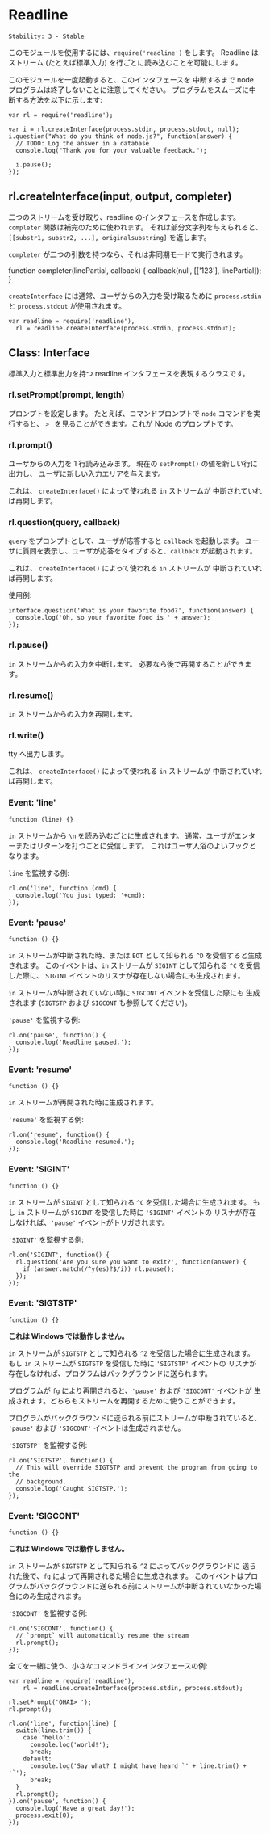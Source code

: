 # Readline

    Stability: 3 - Stable

<!--
To use this module, do `require('readline')`. Readline allows reading of a
stream (such as STDIN) on a line-by-line basis.
-->

このモジュールを使用するには、`require('readline')` をします。
Readline はストリーム (たとえば標準入力) を行ごとに読み込むことを可能にします。

<!--
Note that once you've invoked this module, your node program will not
terminate until you've paused the interface. Here's how to allow your
program to gracefully pause:
-->

このモジュールを一度起動すると、このインタフェースを
中断するまで node プログラムは終了しないことに注意してください。
プログラムをスムーズに中断する方法を以下に示します:

    var rl = require('readline');

    var i = rl.createInterface(process.stdin, process.stdout, null);
    i.question("What do you think of node.js?", function(answer) {
      // TODO: Log the answer in a database
      console.log("Thank you for your valuable feedback.");

      i.pause();
    });

## rl.createInterface(input, output, completer)

<!--
Takes two streams and creates a readline interface. The `completer` function
is used for autocompletion. When given a substring, it returns `[[substr1,
substr2, ...], originalsubstring]`.
-->

二つのストリームを受け取り、readline のインタフェースを作成します。
`completer` 関数は補完のために使われます。
それは部分文字列を与えられると、`[[substr1, substr2, ...], originalsubstring]`
を返します。

<!--
Also `completer` can be run in async mode if it accepts two arguments:
-->

`completer` が二つの引数を持つなら、それは非同期モードで実行されます。

  function completer(linePartial, callback) {
    callback(null, [['123'], linePartial]);
  }

<!--
`createInterface` is commonly used with `process.stdin` and
`process.stdout` in order to accept user input:
-->

`createInterface` には通常、ユーザからの入力を受け取るために `process.stdin` と
`process.stdout` が使用されます。

    var readline = require('readline'),
      rl = readline.createInterface(process.stdin, process.stdout);

## Class: Interface

<!--
The class that represents a readline interface with a stdin and stdout
stream.
-->

標準入力と標準出力を持つ readline インタフェースを表現するクラスです。

### rl.setPrompt(prompt, length)

<!--
Sets the prompt, for example when you run `node` on the command line, you see
`> `, which is node's prompt.
-->

プロンプトを設定します。
たとえば、コマンドプロンプトで `node` コマンドを実行すると、
`> ` を見ることができます。これが Node のプロンプトです。

### rl.prompt()

<!--
Readies readline for input from the user, putting the current `setPrompt`
options on a new line, giving the user a new spot to write.

This will also resume the `in` stream used with `createInterface` if it has
been paused.
-->

ユーザからの入力を 1 行読み込みます。
現在の `setPrompt()` の値を新しい行に出力し、
ユーザに新しい入力エリアを与えます。

これは、 `createInterface()` によって使われる `in` ストリームが
中断されていれば再開します。

### rl.question(query, callback)

<!--
Prepends the prompt with `query` and invokes `callback` with the user's
response. Displays the query to the user, and then invokes `callback` with the
user's response after it has been typed.

This will also resume the `in` stream used with `createInterface` if it has
been paused.
-->

`query` をプロンプトとして、ユーザが応答すると `callback` を起動します。
ユーザに質問を表示し、ユーザが応答をタイプすると、`callback` が起動されます。

これは、 `createInterface()` によって使われる `in` ストリームが
中断されていれば再開します。

<!--
Example usage:
-->

使用例:

    interface.question('What is your favorite food?', function(answer) {
      console.log('Oh, so your favorite food is ' + answer);
    });

### rl.pause()

<!--
Pauses the readline `in` stream, allowing it to be resumed later if needed.
-->

`in` ストリームからの入力を中断します。
必要なら後で再開することができます。

### rl.resume()

<!--
Resumes the readline `in` stream.
-->

`in` ストリームからの入力を再開します。

### rl.write()

<!--
Writes to tty.

This will also resume the `in` stream used with `createInterface` if it has
been paused.
-->

tty へ出力します。

これは、 `createInterface()` によって使われる `in` ストリームが
中断されていれば再開します。

### Event: 'line'

`function (line) {}`

<!--
Emitted whenever the `in` stream receives a `\n`, usually received when the
user hits enter, or return. This is a good hook to listen for user input.
-->

`in` ストリームから `\n` を読み込むごとに生成されます。
通常、ユーザがエンターまたはリターンを打つごとに受信します。
これはユーザ入浴のよいフックとなります。

<!--
Example of listening for `line`:
-->

`line` を監視する例:

    rl.on('line', function (cmd) {
      console.log('You just typed: '+cmd);
    });

### Event: 'pause'

`function () {}`

<!--
Emitted whenever the `in` stream is paused or receives `^D`, respectively known
as `EOT`. This event is also called if there is no `SIGINT` event listener
present when the `in` stream receives a `^C`, respectively known as `SIGINT`.

Also emitted whenever the `in` stream is not paused and receives the `SIGCONT`
event. (See events `SIGTSTP` and `SIGCONT`)

Example of listening for `pause`:
-->

`in` ストリームが中断された時、または `EOT` として知られる `^D` 
を受信すると生成されます。
このイベントは、`in` ストリームが `SIGINT` として知られる `^C` を受信した際に、
`SIGINT` イベントのリスナが存在しない場合にも生成されます。

`in` ストリームが中断されていない時に `SIGCONT` イベントを受信した際にも
生成されます (`SIGTSTP` および `SIGCONT` も参照してください)。

`'pause'` を監視する例:

    rl.on('pause', function() {
      console.log('Readline paused.');
    });

### Event: 'resume'

`function () {}`

<!--
Emitted whenever the `in` stream is resumed.

Example of listening for `resume`:
-->

`in` ストリームが再開された時に生成されます。

`'resume'` を監視する例:

    rl.on('resume', function() {
      console.log('Readline resumed.');
    });

### Event: 'SIGINT'

`function () {}`

<!--
Emitted whenever the `in` stream receives a `^C`, respectively known as
`SIGINT`. If there is no `SIGINT` event listener present when the `in` stream
receives a `SIGINT`, `pause` will be triggered.

Example of listening for `SIGINT`:
-->

`in` ストリームが `SIGINT` として知られる `^C` を受信した場合に生成されます。
もし `in` ストリームが `SIGINT` を受信した時に `'SIGINT'` イベントの
リスナが存在しなければ、`'pause'` イベントがトリガされます。

`'SIGINT'` を監視する例:

    rl.on('SIGINT', function() {
      rl.question('Are you sure you want to exit?', function(answer) {
        if (answer.match(/^y(es)?$/i)) rl.pause();
      });
    });

### Event: 'SIGTSTP'

`function () {}`

<!--
**This does not work on Windows.**

Emitted whenever the `in` stream receives a `^Z`, respectively known as
`SIGTSTP`. If there is no `SIGTSTP` event listener present when the `in` stream
receives a `SIGTSTP`, the program will be sent to the background.

When the program is resumed with `fg`, the `pause` and `SIGCONT` events will be
emitted. You can use either to resume the stream.

The `pause` and `SIGCONT` events will not be triggered if the stream was paused
before the program was sent to the background.

Example of listening for `SIGTSTP`:
-->

**これは Windows では動作しません。**

`in` ストリームが `SIGTSTP` として知られる `^Z` を受信した場合に生成されます。
もし `in` ストリームが `SIGTSTP` を受信した時に `'SIGTSTP'` イベントの
リスナが存在しなければ、プログラムはバックグラウンドに送られます。

プログラムが `fg` により再開されると、`'pause'` および `'SIGCONT'` イベントが
生成されます。どちらもストリームを再開するために使うことができます。

プログラムがバックグラウンドに送られる前にストリームが中断されていると、
`'pause'` および `'SIGCONT'` イベントは生成されません。

`'SIGTSTP'` を監視する例:

    rl.on('SIGTSTP', function() {
      // This will override SIGTSTP and prevent the program from going to the
      // background.
      console.log('Caught SIGTSTP.');
    });

### Event: 'SIGCONT'

`function () {}`

<!--
**This does not work on Windows.**

Emitted whenever the `in` stream is sent to the background with `^Z`,
respectively known as `SIGTSTP`, and then continued with `fg`. This event only
emits if the stream was not paused before sending the program to the
background.

Example of listening for `SIGCONT`:
-->

**これは Windows では動作しません。**

`in` ストリームが `SIGTSTP` として知られる `^Z` によってバックグラウンドに
送られた後で、`fg` によって再開されるた場合に生成されます。
このイベントはプログラムがバックグラウンドに送られる前にストリームが中断されていなかった場合にのみ生成されます。

`'SIGCONT'` を監視する例:

    rl.on('SIGCONT', function() {
      // `prompt` will automatically resume the stream
      rl.prompt();
    });

<!--
Here's an example of how to use all these together to craft a tiny command
line interface:
-->

全てを一緒に使う、小さなコマンドラインインタフェースの例:

    var readline = require('readline'),
        rl = readline.createInterface(process.stdin, process.stdout);

    rl.setPrompt('OHAI> ');
    rl.prompt();

    rl.on('line', function(line) {
      switch(line.trim()) {
        case 'hello':
          console.log('world!');
          break;
        default:
          console.log('Say what? I might have heard `' + line.trim() + '`');
          break;
      }
      rl.prompt();
    }).on('pause', function() {
      console.log('Have a great day!');
      process.exit(0);
    });
